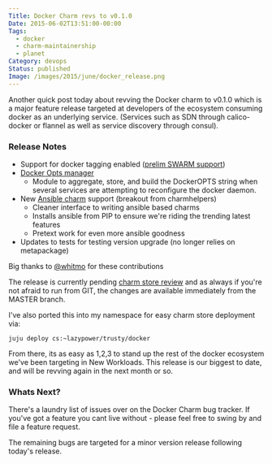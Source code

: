 ```yaml
---
Title: Docker Charm revs to v0.1.0
Date: 2015-06-02T13:51:00-00:00
Tags:
  - docker
  - charm-maintainership
  - planet
Category: devops
Status: published
Image: /images/2015/june/docker_release.png
---
```


Another quick post today about revving the Docker charm to v0.1.0 which is a
major feature release targeted at developers of the ecosystem consuming docker
as an underlying service. (Services such as SDN through calico-docker or flannel
as well as service discovery through consul).

### Release Notes

  - Support for docker tagging enabled ([prelim SWARM support](https://github.com/whitmo/swarm-charm))
  - [Docker Opts manager](https://github.com/chuckbutler/docker-charm/blob/master/modules/docker_opts.py)
    - Module to aggregate, store, and build the DockerOPTS string when several
      services are attempting to reconfigure the docker daemon.
  - New [Ansible charm](https://github.com/whitmo/ansible-charm) support (breakout from charmhelpers)
     - Cleaner interface to writing ansible based charms
     - Installs ansible from PIP to ensure we're riding the trending latest features
     - Pretext work for even more ansible goodness
  - Updates to tests for testing version upgrade (no longer relies on metapackage)

Big thanks to [@whitmo](http://bfh.whitmo.org) for these contributions


The release is currently pending
 [charm store review](https://code.launchpad.net/~lazypower/charms/trusty/docker/trunk/+merge/260867)
and as always if you're not afraid to run from GIT, the changes are available
immediately from the MASTER branch.

I've also ported this into my namespace for easy charm store deployment via:

    juju deploy cs:~lazypower/trusty/docker

From there, its as easy as 1,2,3 to stand up the rest of the docker ecosystem
we've been targeting in New Workloads. This release is our biggest to date, and
will be revving again in the next month or so.


### Whats Next?

There's a laundry list of issues over on the Docker Charm bug tracker. If you've
got a feature you cant live without - please feel free to swing by and file a
feature request.

The remaining bugs are targeted for a minor version release following today's
release.
